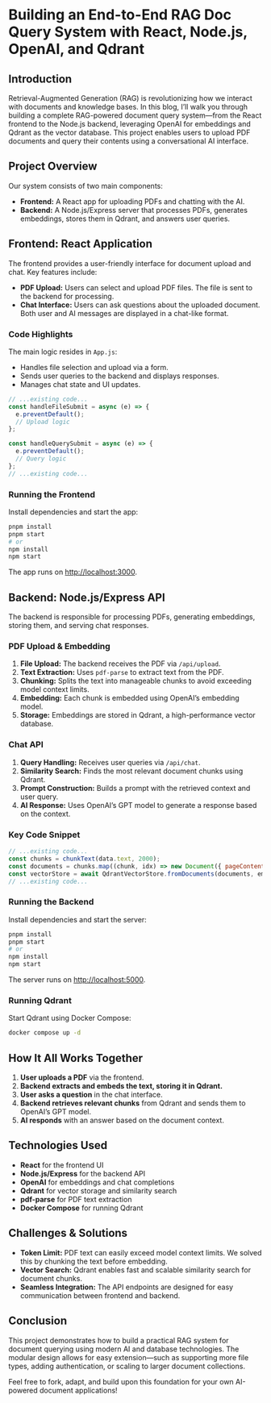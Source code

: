 # Building an End-to-End RAG Doc Query System with React, Node.js, OpenAI, and Qdrant

## Introduction

Retrieval-Augmented Generation (RAG) is revolutionizing how we interact with documents and knowledge bases. In this blog, I’ll walk you through building a complete RAG-powered document query system—from the React frontend to the Node.js backend, leveraging OpenAI for embeddings and Qdrant as the vector database. This project enables users to upload PDF documents and query their contents using a conversational AI interface.

## Project Overview

Our system consists of two main components:

- **Frontend:** A React app for uploading PDFs and chatting with the AI.
- **Backend:** A Node.js/Express server that processes PDFs, generates embeddings, stores them in Qdrant, and answers user queries.

## Frontend: React Application

The frontend provides a user-friendly interface for document upload and chat. Key features include:

- **PDF Upload:** Users can select and upload PDF files. The file is sent to the backend for processing.
- **Chat Interface:** Users can ask questions about the uploaded document. Both user and AI messages are displayed in a chat-like format.

### Code Highlights

The main logic resides in `App.js`:

- Handles file selection and upload via a form.
- Sends user queries to the backend and displays responses.
- Manages chat state and UI updates.

```jsx
// ...existing code...
const handleFileSubmit = async (e) => {
  e.preventDefault();
  // Upload logic
};

const handleQuerySubmit = async (e) => {
  e.preventDefault();
  // Query logic
};
// ...existing code...
```

### Running the Frontend

Install dependencies and start the app:

```sh
pnpm install
pnpm start
# or
npm install
npm start
```

The app runs on [http://localhost:3000](http://localhost:3000).

## Backend: Node.js/Express API

The backend is responsible for processing PDFs, generating embeddings, storing them, and serving chat responses.

### PDF Upload & Embedding

1. **File Upload:** The backend receives the PDF via `/api/upload`.
2. **Text Extraction:** Uses `pdf-parse` to extract text from the PDF.
3. **Chunking:** Splits the text into manageable chunks to avoid exceeding model context limits.
4. **Embedding:** Each chunk is embedded using OpenAI’s embedding model.
5. **Storage:** Embeddings are stored in Qdrant, a high-performance vector database.

### Chat API

1. **Query Handling:** Receives user queries via `/api/chat`.
2. **Similarity Search:** Finds the most relevant document chunks using Qdrant.
3. **Prompt Construction:** Builds a prompt with the retrieved context and user query.
4. **AI Response:** Uses OpenAI’s GPT model to generate a response based on the context.

### Key Code Snippet

```js
// ...existing code...
const chunks = chunkText(data.text, 2000);
const documents = chunks.map((chunk, idx) => new Document({ pageContent: chunk, metadata: { chunk: idx + 1 } }));
const vectorStore = await QdrantVectorStore.fromDocuments(documents, embeddings, { ... });
// ...existing code...
```

### Running the Backend

Install dependencies and start the server:

```sh
pnpm install
pnpm start
# or
npm install
npm start
```

The server runs on [http://localhost:5000](http://localhost:5000).

### Running Qdrant

Start Qdrant using Docker Compose:

```sh
docker compose up -d
```

## How It All Works Together

1. **User uploads a PDF** via the frontend.
2. **Backend extracts and embeds the text, storing it in Qdrant.**
3. **User asks a question** in the chat interface.
4. **Backend retrieves relevant chunks** from Qdrant and sends them to OpenAI’s GPT model.
5. **AI responds** with an answer based on the document context.

## Technologies Used

- **React** for the frontend UI
- **Node.js/Express** for the backend API
- **OpenAI** for embeddings and chat completions
- **Qdrant** for vector storage and similarity search
- **pdf-parse** for PDF text extraction
- **Docker Compose** for running Qdrant

## Challenges & Solutions

- **Token Limit:** PDF text can easily exceed model context limits. We solved this by chunking the text before embedding.
- **Vector Search:** Qdrant enables fast and scalable similarity search for document chunks.
- **Seamless Integration:** The API endpoints are designed for easy communication between frontend and backend.

## Conclusion

This project demonstrates how to build a practical RAG system for document querying using modern AI and database technologies. The modular design allows for easy extension—such as supporting more file types, adding authentication, or scaling to larger document collections.

Feel free to fork, adapt, and build upon this foundation for your own AI-powered document applications!
